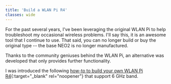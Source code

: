 ```yaml
---		
title: 'Build a WLAN Pi R4'
classes: wide
---
```

For the past several years, I've been leveraging the original WLAN Pi to help troubleshoot my occasional wireless problems.  I'll say this, it is an awesome tool that I continue to use.  That said, you can no longer build or buy the original type -- the base NEO2 is no longer manufactured.  

Thanks to the community geniuses behind the WLAN Pi, an alternative was developed that only provides further functionality.  

I was introduced the following [how-to to build your own WLAN Pi R4](https://www.intuitibits.com/2022/12/01/building-your-own-remote-sensor-with-6-ghz-support/){:target="_blank" rel="noopener"} that support 6 GHz band.  
